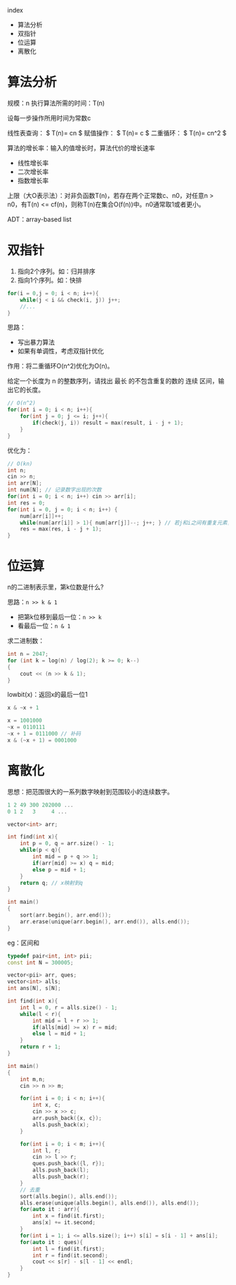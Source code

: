 index
- 算法分析
- 双指针
- 位运算
- 离散化

# 算法分析

规模：n
执行算法所需的时间：T(n)

设每一步操作所用时间为常数c

线性表查询：
$ T(n)= cn $
赋值操作：
$ T(n)= c $
二重循环：
$ T(n)= cn^2 $

算法的增长率：输入的值增长时，算法代价的增长速率

- 线性增长率
- 二次增长率
- 指数增长率

上限（大O表示法）：对非负函数T(n)，若存在两个正常数c、n0，对任意n > n0，有T(n) <= cf(n)，则称T(n)在集合O(f(n))中。n0通常取1或者更小。

ADT：array-based list

# 双指针

1. 指向2个序列。如：归并排序
2. 指向1个序列。如：快排

```cpp
for(i = 0,j = 0; i < n; i++){
    while(j < i && check(i, j)) j++;
    //...
}
```



思路：

- 写出暴力算法
- 如果有单调性，考虑双指针优化

作用：将二重循环O(n^2)优化为O(n)。

给定一个长度为 n 的整数序列，请找出 最长 的不包含重复的数的 连续 区间，输出它的长度。

```cpp
// O(n^2)
for(int i = 0; i < n; i++){
    for(int j = 0; j <= i; j++){
        if(check(j, i)) result = max(result, i - j + 1);
    }
}
```

优化为：

```cpp
// O(kn)
int n;
cin >> n;
int arr[N];
int num[N]; // 记录数字出现的次数
for(int i = 0; i < n; i++) cin >> arr[i];
int res = 0;
for(int i = 0, j = 0; i < n; i++) {
    num[arr[i]]++;
    while(num[arr[i]] > 1){ num[arr[j]]--; j++; } // 若j和i之间有重复元素，则往右移
    res = max(res, i - j + 1);
}
```

# 位运算

n的二进制表示里，第k位数是什么?

思路：`n >> k & 1`

- 把第k位移到最后一位：`n >> k`
- 看最后一位：`n & 1`

求二进制数：

```cpp
int n = 2047;
for (int k = log(n) / log(2); k >= 0; k--)
{
    cout << (n >> k & 1);
}
```

lowbit(x)：返回x的最后一位1

```cpp
x & ~x + 1
```

```cpp
x = 1001000
~x = 0110111
~x + 1 = 0111000 // 补码
x & (~x + 1) = 0001000 
```

# 离散化

思想：把范围很大的一系列数字映射到范围较小的连续数字。

```cpp
1 2 49 300 202000 ...
0 1 2   3     4 ...
```

```cpp
vector<int> arr;

int find(int x){
    int p = 0, q = arr.size() - 1;
    while(p < q){
        int mid = p + q >> 1;
        if(arr[mid] >= x) q = mid;
        else p = mid + 1;
    }
    return q; // x映射到q
}

int main()
{
    sort(arr.begin(), arr.end());
    arr.erase(unique(arr.begin(), arr.end()), alls.end());
}
```

eg：区间和

```cpp
typedef pair<int, int> pii;
const int N = 300005;

vector<pii> arr, ques;
vector<int> alls;
int ans[N], s[N];

int find(int x){
    int l = 0, r = alls.size() - 1;
    while(l < r){
        int mid = l + r >> 1;
        if(alls[mid] >= x) r = mid;
        else l = mid + 1;
    }
    return r + 1;
}

int main()
{
    int m,n;
    cin >> n >> m;

    for(int i = 0; i < n; i++){
        int x, c;
        cin >> x >> c;
        arr.push_back({x, c});
        alls.push_back(x);
    }

    for(int i = 0; i < m; i++){
        int l, r;
        cin >> l >> r;   
        ques.push_back({l, r});
        alls.push_back(l);
        alls.push_back(r);
    }   
    // 去重
    sort(alls.begin(), alls.end());
    alls.erase(unique(alls.begin(), alls.end()), alls.end());
    for(auto it : arr){
        int x = find(it.first);
        ans[x] += it.second;
    }
    for(int i = 1; i <= alls.size(); i++) s[i] = s[i - 1] + ans[i];
    for(auto it : ques){
        int l = find(it.first);
        int r = find(it.second);
        cout << s[r] - s[l - 1] << endl;
    }
}
```
